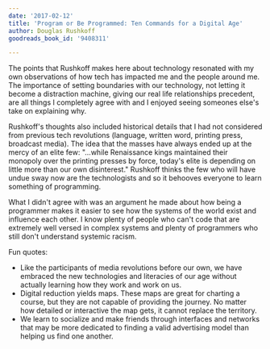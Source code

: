 ```yaml
---
date: '2017-02-12'
title: 'Program or Be Programmed: Ten Commands for a Digital Age'
author: Douglas Rushkoff
goodreads_book_id: '9408311'

---
```

The points that Rushkoff makes here about technology resonated with my own observations of how tech has impacted me and the people around me. The importance of setting boundaries with our technology, not letting it become a distraction machine, giving our real life relationships precedent, are all things I completely agree with and I enjoyed seeing someones else's take on explaining why. 

Rushkoff's thoughts also included historical details that I had not considered from previous tech revolutions (language, written word, printing press, broadcast media). The idea that the masses have always ended up at the mercy of an elite few: "...while Renaissance kings maintained their monopoly over the printing presses by force, today's elite is depending on little more than our own disinterest." Rushkoff thinks the few who will have undue sway now are the technologists and so it behooves everyone to learn something of programming. 

What I didn't agree with was an argument he made about how being a programmer makes it easier to see how the systems of the world exist and influence each other. I know plenty of people who can't code that are extremely well versed in complex systems and plenty of programmers who still don't understand systemic racism.

Fun quotes:
 * Like the participants of media revolutions before our own, we have embraced the new technologies and literacies of our age without actually learning how they work and work on us.
 * Digital reduction yields maps. These maps are great for charting a course, but they are not capable of providing the journey. No matter how detailed or interactive the map gets, it cannot replace the territory.
 * We learn to socialize and make friends through interfaces and networks that may be more dedicated to finding a valid advertising model than helping us find one another.
